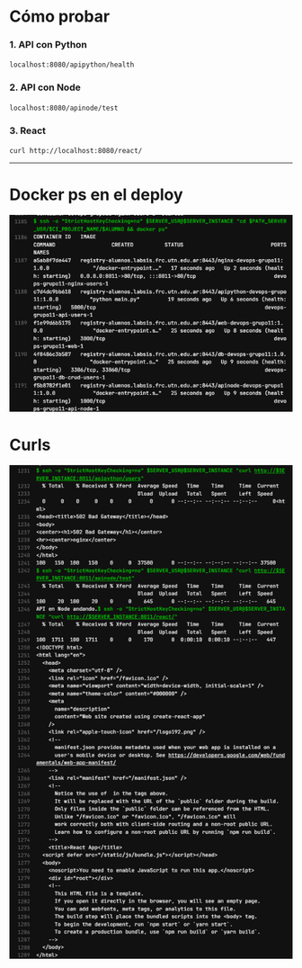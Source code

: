 # Cómo probar

### 1. API con Python

`localhost:8080/apipython/health`

### 2. API con Node

`localhost:8080/apinode/test`

### 3. React

`curl http://localhost:8080/react/`

---

# Docker ps en el deploy

![](./imgs/docker-ps.png)

# Curls

![](./imgs/curls.png)